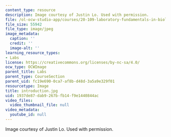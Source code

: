 ```yaml
---
content_type: resource
description: Image courtesy of Justin Lo. Used with permission.
file: /ol-ocw-studio-app/courses/20-109-laboratory-fundamentals-in-biological-engineering-fall-2007/1937de87dab9267bfb14f9e1440844ac_introduction.jpg
file_size: 55942
file_type: image/jpeg
image_metadata:
  caption: ''
  credit: ''
  image-alt: ''
learning_resource_types:
- Labs
license: https://creativecommons.org/licenses/by-nc-sa/4.0/
ocw_type: OCWImage
parent_title: Labs
parent_type: CourseSection
parent_uid: fc19e690-0ca7-af8b-d48d-3a5a9e329f01
resourcetype: Image
title: introduction.jpg
uid: 1937de87-dab9-267b-fb14-f9e1440844ac
video_files:
  video_thumbnail_file: null
video_metadata:
  youtube_id: null
---
```

Image courtesy of Justin Lo. Used with permission.